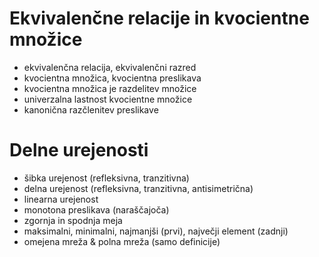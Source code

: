 # Ekvivalenčne relacije in kvocientne množice

* ekvivalenčna relacija, ekvivalenčni razred
* kvocientna množica, kvocientna preslikava
* kvocientna množica je razdelitev množice
* univerzalna lastnost kvocientne množice
* kanonična razčlenitev preslikave

# Delne urejenosti

* šibka urejenost (refleksivna, tranzitivna)
* delna urejenost (refleksivna, tranzitivna, antisimetrična)
* linearna urejenost
* monotona preslikava (naraščajoča)
* zgornja in spodnja meja
* maksimalni, minimalni, najmanjši (prvi), največji element (zadnji)
* omejena mreža & polna mreža (samo definicije)

